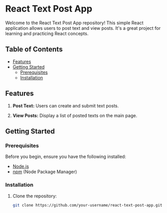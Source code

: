 # React Text Post App

Welcome to the React Text Post App repository! This simple React application allows users to post text and view posts. It's a great project for learning and practicing React concepts.

## Table of Contents

- [Features](#features)
- [Getting Started](#getting-started)
  - [Prerequisites](#prerequisites)
  - [Installation](#installation)





## Features

1. **Post Text:**
   Users can create and submit text posts.

2. **View Posts:**
   Display a list of posted texts on the main page.

## Getting Started

### Prerequisites

Before you begin, ensure you have the following installed:

- [Node.js](https://nodejs.org/)
- [npm](https://www.npmjs.com/) (Node Package Manager)

### Installation

1. Clone the repository:
   ```bash
   git clone https://github.com/your-username/react-text-post-app.git
